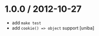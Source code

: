
1.0.0 / 2012-10-27 
==================

  * add `make test`
  * add `cookie() => object` support [uniba]

